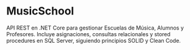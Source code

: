 # MusicSchool
API REST en .NET Core para gestionar Escuelas de Música, Alumnos y Profesores. Incluye asignaciones, consultas relacionales y stored procedures en SQL Server, siguiendo principios SOLID y Clean Code.

